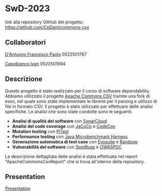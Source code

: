 # SwD-2023

link alla repository GitHub del progetto: https://github.com/CpDant/commons-csv

## Collaboratori

[D'Antuono Francesco Paolo](https://github.com/CpDant) 0522501767

[Capobianco Ivan](https://github.com/Ivanf1) 0522501694

## Descrizione

Questo progetto è stato realizzato per il corso di software dependability. Abbiamo utilizzato il progetto [Apache Commons CSV](https://github.com/apache/commons-csv)
tramite una fork di esso, nel quale sono state implementate le librerie per il parsing e utilizzo di file in formato CSV. Il progetto è stato utilizzato per effettuare delle analisi specifiche.
Le analisi che sono state condotte sono le seguenti:

- **Analisi di qualità del software** con [SonarCloud](https://www.sonarsource.com/products/sonarcloud/)
- **Analisi del code coverage** con [JaCoCo](https://www.eclemma.org/jacoco/) e [CodeCov](https://about.codecov.io/)
- **Mutation testing** con [PiTest](https://pitest.org/)
- **Performance testing** con [Java Microbenchmark Harness](https://openjdk.org/projects/code-tools/jmh/)
- **Generazione automatica di test case** con [Evosuite](https://www.evosuite.org/) e [Randoop](https://randoop.github.io/randoop/)
- **Vulnerabilità del software** con [SpotBugs](https://spotbugs.github.io/) e [OWASPDC](https://owasp.org/www-project-dependency-check/)

La descrizione dettagliata delle analisi è stata effettuata nel report "ApacheCommonsCsvReport" che si trova all'interno della repository.

## Presentation

[Presentation](https://www.canva.com/design/DAF59St-H98/y0USOiGObzwr1oubq9NDTQ/view?utm_content=DAF59St-H98&utm_campaign=designshare&utm_medium=link&utm_source=editor)
